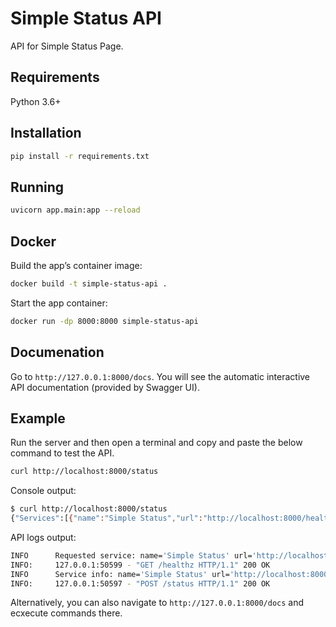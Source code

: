 # Simple Status API

API for Simple Status Page.

## Requirements

Python 3.6+

## Installation

```bash
pip install -r requirements.txt
```

## Running

```bash
uvicorn app.main:app --reload
```

## Docker

Build the app’s container image:

```bash
docker build -t simple-status-api .
```

Start the app container:

```bash
docker run -dp 8000:8000 simple-status-api
```

## Documenation

Go to `http://127.0.0.1:8000/docs`. You will see the automatic interactive API documentation (provided by Swagger UI).

## Example

Run the server and then open a terminal and copy and paste the below command to test the API.

```bash
curl http://localhost:8000/status
```

Console output:

```bash
$ curl http://localhost:8000/status 
{"Services":[{"name":"Simple Status","url":"http://localhost:8000/healthz","category":"API","status":200}]
```

API logs output:

```bash
INFO      Requested service: name='Simple Status' url='http://localhost:8000/healthz' category='API'
INFO:     127.0.0.1:50599 - "GET /healthz HTTP/1.1" 200 OK
INFO      Service info: name='Simple Status' url='http://localhost:8000/healthz' category='API' status=200
INFO:     127.0.0.1:50597 - "POST /status HTTP/1.1" 200 OK
```

Alternatively, you can also navigate to `http://127.0.0.1:8000/docs` and ecxecute commands there.
